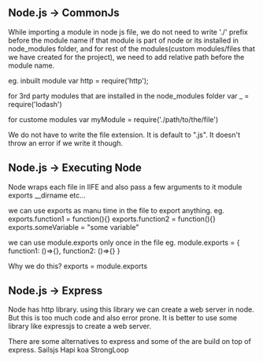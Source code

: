 ## Node.js -> CommonJs

While importing a module in node js file, we do not need to write './' prefix before the module name if that module is part of node or its installed in node_modules folder, and for rest of the modules(custom modules/files that we have created for the project), we need to add relative path before the module name.

eg. 
inbuilt module
var http = require('http');

for 3rd party modules that are installed in the node_modules folder
var _ = require('lodash')

for custome modules
var myModule = require('./path/to/the/file')

We do not have to write the file extension. It is default to ".js". It doesn't throw an error if we write it though.

## Node.js -> Executing Node

Node wraps each file in IIFE and also pass a few arguments to it
  module
  exports
  __dirname
  etc...
  
we can use exports as manu time in the file to export anything.
eg. 
exports.function1 = function(){}
exports.function2 = function(){}
exports.someVariable = "some variable"

we can use module.exports only once in the file
eg.
module.exports = {
  function1: ()=>{},
  function2: ()=>{}
}

Why we do this?
exports = module.exports

## Node.js -> Express

Node has http library. using this library we can create a web server in node. But this is too much code and also error prone.
It is better to use some library like expressjs to create a web server.

There are some alternatives to express and some of the are build on top of express.
Sailsjs
Hapi
koa
StrongLoop
